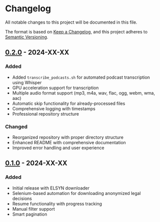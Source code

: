 # Changelog

All notable changes to this project will be documented in this file.

The format is based on [Keep a Changelog](https://keepachangelog.com/en/1.0.0/),
and this project adheres to [Semantic Versioning](https://semver.org/spec/v2.0.0.html).

## [0.2.0] - 2024-XX-XX

### Added
- Added `transcribe_podcasts.sh` for automated podcast transcription using Whisper
- GPU acceleration support for transcription
- Multiple audio format support (mp3, m4a, wav, flac, ogg, webm, wma, aac)
- Automatic skip functionality for already-processed files
- Comprehensive logging with timestamps
- Professional repository structure

### Changed
- Reorganized repository with proper directory structure
- Enhanced README with comprehensive documentation
- Improved error handling and user experience

## [0.1.0] - 2024-XX-XX

### Added
- Initial release with ELSYN downloader
- Selenium-based automation for downloading anonymized legal decisions
- Resume functionality with progress tracking
- Manual filter support
- Smart pagination

[0.2.0]: https://github.com/mersinkonomi/greek_llm_pipeline/tree/v0.2.0
[0.1.0]: https://github.com/mersinkonomi/greek_llm_pipeline/tree/v0.1.0

